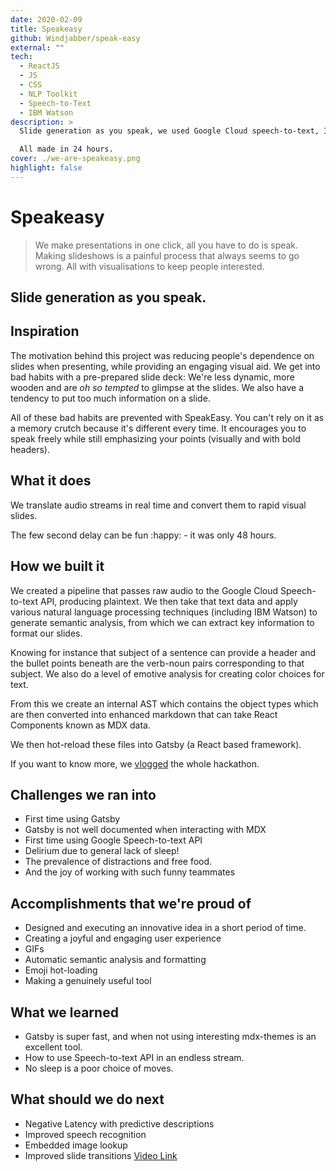 ```yaml
---
date: 2020-02-09
title: Speakeasy
github: Windjabber/speak-easy
external: ""
tech:
  - ReactJS
  - JS
  - CSS
  - NLP Toolkit
  - Speech-to-Text
  - IBM Watson
description: >
  Slide generation as you speak, we used Google Cloud speech-to-text, IBM & custom semantic analysis for inferring slide structure, sizes, colour and translating keywords into gifs.

  All made in 24 hours.
cover: ./we-are-speakeasy.png
highlight: false
---
```


# Speakeasy

> We make presentations in one click, all you have to do is speak. Making slideshows is a painful process that always seems to go wrong. All with visualisations to keep people interested.

## Slide generation as you speak.

## Inspiration

The motivation behind this project was reducing people's dependence on slides when presenting, while providing an engaging visual aid. We get into bad habits with a pre-prepared slide deck: We're less dynamic, more wooden and are _oh so tempted_ to glimpse at the slides. We also have a tendency to put too much information on a slide.

All of these bad habits are prevented with SpeakEasy. You can't rely on it as a memory crutch because it's different every time. It encourages you to speak freely while still emphasizing your points (visually and with bold headers).

## What it does

We translate audio streams in real time and convert them to rapid visual slides.

The few second delay can be fun :happy: - it was only 48 hours.

## How we built it

We created a pipeline that passes raw audio to the Google Cloud Speech-to-text API, producing plaintext. We then take that text data and apply various natural language processing techniques (including IBM Watson) to generate semantic analysis, from which we can extract key information to format our slides.

Knowing for instance that subject of a sentence can provide a header and the bullet points beneath are the verb-noun pairs corresponding to that subject. We also do a level of emotive analysis for creating color choices for text.

From this we create an internal AST which contains the object types which are then converted into enhanced markdown that can take React Components known as MDX data.

We then hot-reload these files into Gatsby (a React based framework).

If you want to know more, we [vlogged](https://www.youtube.com/playlist?list=PLJ8AtA_9yvjj46mhBRofRCgl81HzPLoSY) the whole hackathon.

## Challenges we ran into

- First time using Gatsby
- Gatsby is not well documented when interacting with MDX
- First time using Google Speech-to-text API
- Delirium due to general lack of sleep!
- The prevalence of distractions and free food.
- And the joy of working with such funny teammates

## Accomplishments that we're proud of

- Designed and executing an innovative idea in a short period of time.
- Creating a joyful and engaging user experience
- GIFs
- Automatic semantic analysis and formatting
- Emoji hot-loading
- Making a genuinely useful tool

## What we learned

- Gatsby is super fast, and when not using interesting mdx-themes is an excellent tool.
- How to use Speech-to-text API in an endless stream.
- No sleep is a poor choice of moves.

## What should we do next

- Negative Latency with predictive descriptions
- Improved speech recognition
- Embedded image lookup
- Improved slide transitions
  [Video Link](https://www.youtube.com/watch?v=UDkzLdDV0h8&feature=youtu.be)
